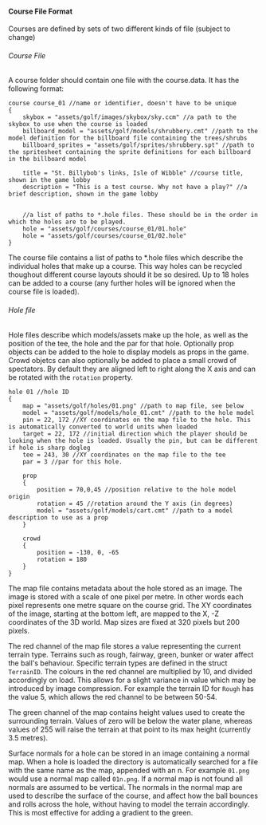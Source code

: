 #### Course File Format
Courses are defined by sets of two different kinds of file (subject to change)

###### Course File
A course folder should contain one file with the course.data. It has the following format:

    course course_01 //name or identifier, doesn't have to be unique
    {
        skybox = "assets/golf/images/skybox/sky.ccm" //a path to the skybox to use when the course is loaded
        billboard_model = "assets/golf/models/shrubbery.cmt" //path to the model definition for the billboard file containing the trees/shrubs
        billboard_sprites = "assets/golf/sprites/shrubbery.spt" //path to the spritesheet containing the sprite definitions for each billboard in the billboard model

        title = "St. Billybob's links, Isle of Wibble" //course title, shown in the game lobby
        description = "This is a test course. Why not have a play?" //a brief description, shown in the game lobby


        //a list of paths to *.hole files. These should be in the order in which the holes are to be played.
        hole = "assets/golf/courses/course_01/01.hole"
        hole = "assets/golf/courses/course_01/02.hole"
    }

The course file contains a list of paths to *.hole files which describe the individual holes that make up a course. This way holes can be recycled thoughout different course layouts should it be so desired. Up to 18 holes can be added to a course (any further holes will be ignored when the course file is loaded).

###### Hole file
Hole files describe which models/assets make up the hole, as well as the position of the tee, the hole and the par for that hole. Optionally prop objects can be added to the hole to display models as props in the game. Crowd objetcs can also optionally be added to place a small crowd of spectators. By default they are aligned left to right along the X axis and can be rotated with the `rotation` property.

    hole 01 //hole ID
    {
        map = "assets/golf/holes/01.png" //path to map file, see below
        model = "assets/golf/models/hole_01.cmt" //path to the hole model
        pin = 22, 172 //XY coordinates on the map file to the hole. This is automatically converted to world units when loaded
        target = 22, 172 //initial direction which the player should be looking when the hole is loaded. Usually the pin, but can be different if hole is sharp dogleg
        tee = 243, 30 //XY coordinates on the map file to the tee
        par = 3 //par for this hole.

        prop
        {
            position = 70,0,45 //position relative to the hole model origin
            rotation = 45 //rotation around the Y axis (in degrees)
            model = "assets/golf/models/cart.cmt" //path to a model description to use as a prop
        }

        crowd
        {
            position = -130, 0, -65
            rotation = 180
        }
    }

The map file contains metadata about the hole stored as an image. The image is stored with a scale of one pixel per metre. In other words each pixel represents one metre square on the course grid. The XY coordinates of the image, starting at the bottom left, are mapped to the X, -Z coordinates of the 3D world. Map sizes are fixed at 320 pixels but 200 pixels.

The red channel of the map file stores a value representing the current terrain type. Terrains such as rough, fairway, green, bunker or water affect the ball's behaviour. Specific terrain types are defined in the struct `TerrainID`. The colours in the red channel are multiplied by 10, and divided accordingly on load. This allows for a slight variance in value which may be introduced by image compression. For example the terrain ID for `Rough` has the value 5, which allows the red channel to be between 50-54.

The green channel of the map contains height values used to create the surrounding terrain. Values of zero will be below the water plane, whereas values of 255 will raise the terrain at that point to its max height (currently 3.5 metres).

Surface normals for a hole can be stored in an image containing a normal map. When a hole is loaded the directory is automatically searched for a file with the same name as the map, appended with an n. For example `01.png` would use a normal map called `01n.png`. If a normal map is not found all normals are assumed to be vertical. The normals in the normal map are used to describe the surface of the course, and affect how the ball bounces and rolls across the hole, without having to model the terrain accordingly. This is most effective for adding a gradient to the green.